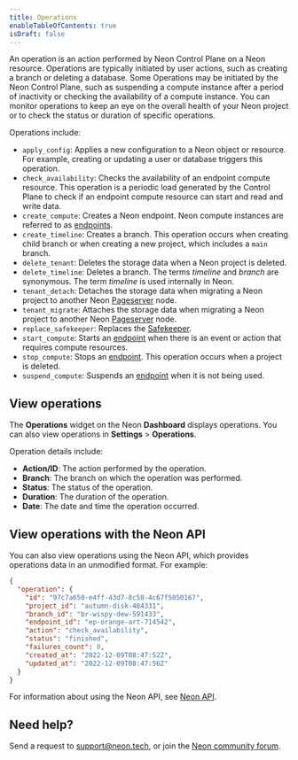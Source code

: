 ```yaml
---
title: Operations
enableTableOfContents: true
isDraft: false
---
```


An operation is an action performed by Neon Control Plane on a Neon resource. Operations are typically initiated by user actions, such as creating a branch or deleting a database. Some Operations may be initiated by the Neon Control Plane, such as suspending a compute instance after a period of inactivity or checking the availability of a compute instance. You can monitor operations to keep an eye on the overall health of your Neon project or to check the status or duration of specific operations.

Operations include:

- `apply_config`: Applies a new configuration to a Neon object or resource. For example, creating or updating a user or database triggers this operation.
- `check_availability`: Checks the availability of an endpoint compute resource. This operation is a periodic load generated by the Control Plane to check if an endpoint compute resource can start and read and write data.
- `create_compute`: Creates a Neon endpoint. Neon compute instances are referred to as [endpoints](../../reference/glossary/#endpoint).
- `create_timeline`: Creates a branch. This operation occurs when creating child branch or when creating a new project, which includes a `main` branch.
- `delete_tenant`: Deletes the storage data when a Neon project is deleted.
- `delete_timeline`: Deletes a branch. The terms _timeline_ and _branch_ are synonymous. The term _timeline_ is used internally in Neon.
- `tenant_detach`: Detaches the storage data when migrating a Neon project to another Neon [Pageserver](../../reference/glossary/#pageserver) node.
- `tenant_migrate`: Attaches the storage data when migrating a Neon project to another Neon [Pageserver](../../reference/glossary/#pageserver) node.
- `replace_safekeeper`: Replaces the [Safekeeper](../../reference/glossary/#safekeeper).
- `start_compute`: Starts an [endpoint](../../reference/glossary/#endpoint) when there is an event or action that requires compute resources.
- `stop_compute`: Stops an [endpoint](../../reference/glossary/#endpoint). This operation occurs when a project is deleted.
- `suspend_compute`: Suspends an [endpoint](../../reference/glossary/#endpoint) when it is not being used.

## View operations

The **Operations** widget on the Neon **Dashboard** displays operations. You can also view operations in **Settings** > **Operations**.

Operation details include:

- **Action/ID**: The action performed by the operation.
- **Branch**: The branch on which the operation was performed.
- **Status**: The status of the operation.
- **Duration**: The duration of the operation.
- **Date**: The date and time the operation occurred.

## View operations with the Neon API

You can also view operations using the Neon API, which provides operations data in an unmodified format. For example:

```json
{
  "operation": {
    "id": "97c7a650-e4ff-43d7-8c58-4c67f5050167",
    "project_id": "autumn-disk-484331",
    "branch_id": "br-wispy-dew-591433",
    "endpoint_id": "ep-orange-art-714542",
    "action": "check_availability",
    "status": "finished",
    "failures_count": 0,
    "created_at": "2022-12-09T08:47:52Z",
    "updated_at": "2022-12-09T08:47:56Z"
  }
}
```

For information about using the Neon API, see [Neon API](../../reference/api-reference/).

## Need help?

Send a request to [support@neon.tech](mailto:support@neon.tech), or join the [Neon community forum](https://community.neon.tech/).
